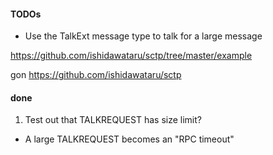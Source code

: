 



#### TODOs

- Use the TalkExt message type to talk for a large message


https://github.com/ishidawataru/sctp/tree/master/example

gon https://github.com/ishidawataru/sctp

#### done


1. Test out that TALKREQUEST has size limit?
- A large TALKREQUEST becomes an "RPC timeout"